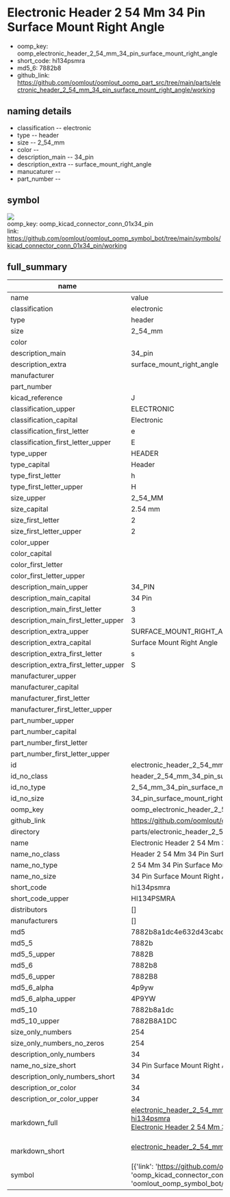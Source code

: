 # Electronic Header 2 54 Mm 34 Pin Surface Mount Right Angle

  
* oomp_key: oomp_electronic_header_2_54_mm_34_pin_surface_mount_right_angle 
* short_code: hi134psmra
* md5_6: 7882b8  
* github_link: https://github.com/oomlout/oomlout_oomp_part_src/tree/main/parts/electronic_header_2_54_mm_34_pin_surface_mount_right_angle/working  
## naming details
* classification -- electronic
* type -- header
* size -- 2_54_mm
* color -- 
* description_main -- 34_pin
* description_extra -- surface_mount_right_angle
* manucaturer -- 
* part_number -- 



## symbol

![](symbol/{index}}/working/working_600.png)  
oomp_key: oomp_kicad_connector_conn_01x34_pin  
link: https://github.com/oomlout/oomlout_oomp_symbol_bot/tree/main/symbols/kicad_connector_conn_01x34_pin/working  


## full_summary
| name | value | 
| --- | --- | 
| name | value | 
| classification | electronic | 
| type | header | 
| size | 2_54_mm | 
| color |  | 
| description_main | 34_pin | 
| description_extra | surface_mount_right_angle | 
| manufacturer |  | 
| part_number |  | 
| kicad_reference | J | 
| classification_upper | ELECTRONIC | 
| classification_capital | Electronic | 
| classification_first_letter | e | 
| classification_first_letter_upper | E | 
| type_upper | HEADER | 
| type_capital | Header | 
| type_first_letter | h | 
| type_first_letter_upper | H | 
| size_upper | 2_54_MM | 
| size_capital | 2.54 mm | 
| size_first_letter | 2 | 
| size_first_letter_upper | 2 | 
| color_upper |  | 
| color_capital |  | 
| color_first_letter |  | 
| color_first_letter_upper |  | 
| description_main_upper | 34_PIN | 
| description_main_capital | 34 Pin | 
| description_main_first_letter | 3 | 
| description_main_first_letter_upper | 3 | 
| description_extra_upper | SURFACE_MOUNT_RIGHT_ANGLE | 
| description_extra_capital | Surface Mount Right Angle | 
| description_extra_first_letter | s | 
| description_extra_first_letter_upper | S | 
| manufacturer_upper |  | 
| manufacturer_capital |  | 
| manufacturer_first_letter |  | 
| manufacturer_first_letter_upper |  | 
| part_number_upper |  | 
| part_number_capital |  | 
| part_number_first_letter |  | 
| part_number_first_letter_upper |  | 
| id | electronic_header_2_54_mm_34_pin_surface_mount_right_angle | 
| id_no_class | header_2_54_mm_34_pin_surface_mount_right_angle | 
| id_no_type | 2_54_mm_34_pin_surface_mount_right_angle | 
| id_no_size | 34_pin_surface_mount_right_angle | 
| oomp_key | oomp_electronic_header_2_54_mm_34_pin_surface_mount_right_angle | 
| github_link | https://github.com/oomlout/oomlout_oomp_part_src/tree/main/parts/electronic_header_2_54_mm_34_pin_surface_mount_right_angle/working | 
| directory | parts/electronic_header_2_54_mm_34_pin_surface_mount_right_angle | 
| name | Electronic Header 2 54 Mm 34 Pin Surface Mount Right Angle | 
| name_no_class | Header 2 54 Mm 34 Pin Surface Mount Right Angle | 
| name_no_type | 2 54 Mm 34 Pin Surface Mount Right Angle | 
| name_no_size | 34 Pin Surface Mount Right Angle | 
| short_code | hi134psmra | 
| short_code_upper | HI134PSMRA | 
| distributors | [] | 
| manufacturers | [] | 
| md5 | 7882b8a1dc4e632d43cabd14830239bf | 
| md5_5 | 7882b | 
| md5_5_upper | 7882B | 
| md5_6 | 7882b8 | 
| md5_6_upper | 7882B8 | 
| md5_6_alpha | 4p9yw | 
| md5_6_alpha_upper | 4P9YW | 
| md5_10 | 7882b8a1dc | 
| md5_10_upper | 7882B8A1DC | 
| size_only_numbers | 254 | 
| size_only_numbers_no_zeros | 254 | 
| description_only_numbers | 34 | 
| name_no_size_short | 34 Pin Surface Mount Right Angle | 
| description_only_numbers_short | 34 | 
| description_or_color | 34 | 
| description_or_color_upper | 34 | 
| markdown_full | [electronic_header_2_54_mm_34_pin_surface_mount_right_angle](https://github.com/oomlout/oomlout_oomp_part_src/tree/main/parts/electronic_header_2_54_mm_34_pin_surface_mount_right_angle/working)<br>[hi134psmra](https://github.com/oomlout/oomlout_oomp_part_src/tree/main/parts/electronic_header_2_54_mm_34_pin_surface_mount_right_angle/working)<br>[Electronic Header 2 54 Mm 34 Pin Surface Mount Right Angle](https://github.com/oomlout/oomlout_oomp_part_src/tree/main/parts/electronic_header_2_54_mm_34_pin_surface_mount_right_angle/working)<br><br> | 
| markdown_short | [electronic_header_2_54_mm_34_pin_surface_mount_right_angle](https://github.com/oomlout/oomlout_oomp_part_src/tree/main/parts/electronic_header_2_54_mm_34_pin_surface_mount_right_angle/working)<br><br> | 
| symbol | [{'link': 'https://github.com/oomlout/oomlout_oomp_symbol_bot/tree/main/symbols/kicad_connector_conn_01x34_pin', 'oomp_key': 'oomp_kicad_connector_conn_01x34_pin', 'directory': 'oomlout_oomp_symbol_bot/symbols/kicad_connector_conn_01x34_pin//working/working.kicad_sym', 'index': 0}] | 
